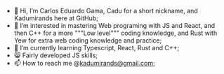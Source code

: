 - 👋 Hi, I’m Carlos Eduardo Gama, Cadu for a short nickname, and Kadumirands here at GitHub;
- 👀 I’m interested in mastering Web programing with JS and React, and then C++ for a more """Low level""" coding knowledge, and Rust with Yew for extra web coding knowledge and practice;
- 🌱 I’m currently learning  Typescript, React, Rust and C++;
- 😸 Fairly developed JS skills;
- 📫 How to reach me @kadumirands@gmail.com;
  
